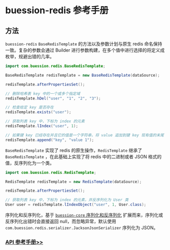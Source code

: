 # buession-redis 参考手册


## 方法

`buession-redis` `BaseRedisTemplate` 的方法以及参数计划与原生 redis 命名保持一致。复杂的参数会通过 Builder 进行参数构建，在多个值中进行选择的将定义成枚举，规避出错的几率。

```java
import com.buession.redis.BaseRedisTemplate;

BaseRedisTemplate redisTemplate = new BaseRedisTemplate(dataSource);

redisTemplate.afterPropertiesSet();

// 删除哈希表 key 中的一个或多个指定域
redisTemplate.hDel("user", "1", "2", "3");

// 检查给定 key 是否存在
redisTemplate.exists("user");

// 获取列表 key 中，下标为 index 的元素
redisTemplate.lIndex("user", 1);

// 如果键 key 已经存在并且它的值是一个字符串，将 value 追加到键 key 现有值的末尾
redisTemplate.append("key", "value 1");
```

`BaseRedisTemplate` 实现了 redis 的原生操作，`RedisTemplate` 继承了 `BaseRedisTemplate` ，在此基础上实现了将 redis 中的二进制或者 JSON 格式的值，反序列化为一个类。

```java
import com.buession.redis.RedisTemplate;

RedisTemplate redisTemplate = new RedisTemplate(dataSource);

redisTemplate.afterPropertiesSet();

// 获取列表 key 中，下标为 index 的元素，并反序列化为 User 类
User user = redisTemplate.lIndexObject("user", 1, User.class);
```

序列化和反序列化，基于 [`buession-core` 序列化和反序列化](/manual/2.3/core/serializer.html) 扩展而来，序列化或反序列化出错时会直接返回 null，而忽略异常，默认使用 `com.buession.redis.serializer.JacksonJsonSerializer` 序列化为 JSON。


### [API 参考手册>>](https://javadoc.io/static/com.buession/buession-redis/2.3.0/com/buession/redis/core/command/package-summary.html)